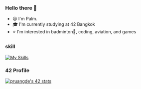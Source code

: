 ### Hello there 👋

- 😃 I'm Palm.
- 🎓 I'm currently studying at 42 Bangkok
- ⭐️ I'm interested in badminton🏸, coding, aviation, and games

### skill
[![My Skills](https://skillicons.dev/icons?i=c,cpp,py,js&perline=5)](https://skillicons.dev)

### 42 Profile
[![pruangde's 42 stats](https://badge.mediaplus.ma/kettlebells/pruangde?1337Badge=off&UM6P=off)](https://github.com/oakoudad/badge42)

<!--
**palmicid/palmicid** is a ✨ _special_ ✨ repository because its `README.md` (this file) appears on your GitHub profile.

Here are some ideas to get you started:

- 🔭 I’m currently working on ...
- 🌱 I’m currently learning ...
- 👯 I’m looking to collaborate on ...
- 🤔 I’m looking for help with ...
- 💬 Ask me about ...
- 📫 How to reach me: ...
- 😄 Pronouns: ...
- ⚡ Fun fact: ...
-->
